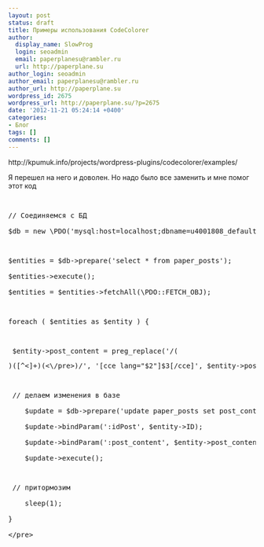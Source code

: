 ```yaml
---
layout: post
status: draft
title: Примеры использования CodeColorer
author:
  display_name: SlowProg
  login: seoadmin
  email: paperplanesu@rambler.ru
  url: http://paperplane.su
author_login: seoadmin
author_email: paperplanesu@rambler.ru
author_url: http://paperplane.su
wordpress_id: 2675
wordpress_url: http://paperplane.su/?p=2675
date: '2012-11-21 05:24:14 +0400'
categories:
- Блог
tags: []
comments: []
---
```

<p>http:&#47;&#47;kpumuk.info&#47;projects&#47;wordpress-plugins&#47;codecolorer&#47;examples&#47;</p>
<p>Я перешел на него и доволен. Но надо было все заменить и мне помог этот код</p>
<pre>
<?php </p>
<p>&#47;&#47; Соединяемся с БД<br />
$db = new \PDO('mysql:host=localhost;dbname=u4001808_default;charset=utf8', 'u4001808_default', 'lSyv3mST');</p>
<p>$entities = $db->prepare('select * from paper_posts');<br />
$entities->execute();<br />
$entities = $entities->fetchAll(\PDO::FETCH_OBJ);</p>
<p>foreach ( $entities as $entity ) {</p>
<p>	$entity->post_content = preg_replace('&#47;(
<pre class="brush:(.+)">)([^<]+)(<\&#47;pre>)&#47;', '[cce lang="$2"]$3[&#47;cce]', $entity->post_content);</p>
<p>	&#47;&#47; делаем изменения в базе<br />
	$update = $db->prepare('update paper_posts set post_content = :post_content where ID = :idPost');<br />
	$update->bindParam(':idPost', $entity->ID);<br />
	$update->bindParam(':post_content', $entity->post_content);<br />
	$update->execute();</p>
<p>	&#47;&#47; притормозим<br />
	sleep(1);<br />
}<br />
<&#47;pre></p>
